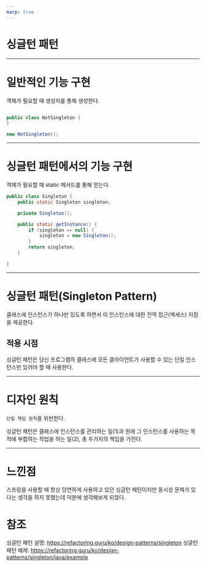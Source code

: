 ```yaml
---
marp: true
---
```


# 싱글턴 패턴

---

# 일반적인 기능 구현

객체가 필요할 때 생성자를 통해 생성한다.

```java

public class NotSingleton {
}

new NotSingleton();


```

---

# 싱글턴 패턴에서의 기능 구현

객체가 필요할 때 static 메서드를 통해 얻는다.

```java
public class Singleton {
    public static Singleton singleton;

    private Singleton();

    public static getInstance() {
        if (singleton == null) {
            singleton = new Singleton();
        }
        return singleton;
    }

}


```

---

# 싱글턴 패턴(Singleton Pattern)

클래스에 인스턴스가 하나만 있도록 하면서 이 인스턴스에 대한 전역 접근​(액세스) 지점을 제공한다.

## 적용 시점

싱글턴 패턴은 당신 프로그램의 클래스에 모든 클라이언트가 사용할 수 있는 단일 인스턴스만 있어야 할 때 사용한다.

---

# 디자인 원칙

`단일 책임 원칙`을 위반한다.

싱글턴 패턴은 클래스에 인스턴스를 관리하는 일(1)과 원래 그 인스턴스를 사용하는 목적에 부합하는 작업을 하는 일(2), 총 두가지의 책임을 가진다.

---

# 느낀점

스프링을 사용할 때 항상 당연하게 사용하고 있던 싱글턴 패턴이지만 동시성 문제가 있다는 생각을 하지 못했는데 덕분에 생각해보게 되었다.

# 참조

싱글턴 패턴 설명: https://refactoring.guru/ko/design-patterns/singleton
싱글턴 패턴 예제: https://refactoring.guru/ko/design-patterns/singleton/java/example
